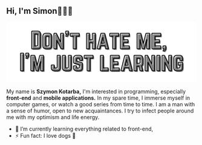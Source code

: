 ## Hi, I'm Simon👋👨‍💻

<img src="https://raw.githubusercontent.com/KoTubA/KoTubA/master/git-header-image.png" alt="banner that says Don't hate me, i'm just learn...">

My name is **Szymon Kotarba,** I'm interested in programming, especially **front-end** and **mobile applications.** In my spare time, I immerse myself in computer games, or watch a good series from time to time. I am a man with a sense of humor, open to new acquaintances. I try to infect people around me with my optimism and life energy.

- 🌱 I’m currently learning everything related to front-end,
- ⚡ Fun fact: I love dogs 🐶
